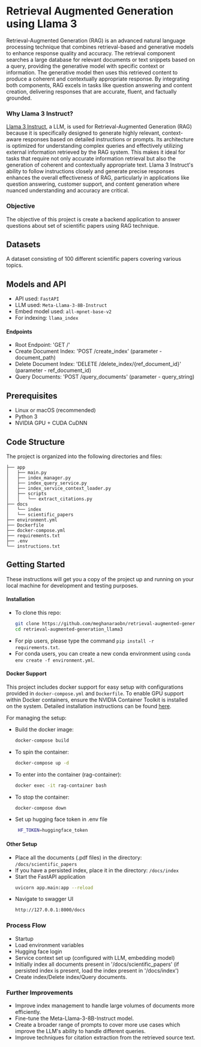 # Retrieval Augmented Generation using Llama 3
Retrieval-Augmented Generation (RAG) is an advanced natural language processing technique that combines retrieval-based and generative models to enhance response quality and accuracy. The retrieval component searches a large database for relevant documents or text snippets based on a query, providing the generative model with specific context or information. The generative model then uses this retrieved content to produce a coherent and contextually appropriate response. By integrating both components, RAG excels in tasks like question answering and content creation, delivering responses that are accurate, fluent, and factually grounded.

### Why Llama 3 Instruct? 
[Llama 3 Instruct](https://ai.meta.com/blog/meta-llama-3/), a LLM, is used for Retrieval-Augmented Generation (RAG) because it is specifically designed to generate highly relevant, context-aware responses based on detailed instructions or prompts. Its architecture is optimized for understanding complex queries and effectively utilizing external information retrieved by the RAG system. This makes it ideal for tasks that require not only accurate information retrieval but also the generation of coherent and contextually appropriate text. Llama 3 Instruct's ability to follow instructions closely and generate precise responses enhances the overall effectiveness of RAG, particularly in applications like question answering, customer support, and content generation where nuanced understanding and accuracy are critical.

### Objective
The objective of this project is create a backend application to answer questions about set of scientific papers using RAG technique.

## Datasets
A dataset consisting of 100 different scientific papers covering various topics.

## Models and API
* API used: ``` FastAPI ```
* LLM used: ```Meta-Llama-3-8B-Instruct ```
* Embed model used: ``` all-mpnet-base-v2 ```
* For indexing: ``` llama_index ```

#### Endpoints
* Root Endpoint: 'GET /'
* Create Document Index: 'POST /create_index' (parameter - document_path)
* Delete Document Index: 'DELETE /delete_index/{ref_document_id}' (parameter - ref_document_id)
* Query Documents: 'POST /query_documents' (parameter - query_string)
  
## Prerequisites
* Linux or macOS (recommended)
* Python 3
* NVIDIA GPU + CUDA CuDNN

## Code Structure
The project is organized into the following directories and files:

    ├── app    
    │   ├── main.py   
    │   ├── index_manager.py
    │   ├── index_query_service.py
    │   ├── index_service_context_loader.py
    │   ├── scripts
    │   │   └── extract_citations.py
    ├── docs
    │   └── index
    │   └── scientific_papers
    ├── environment.yml
    ├── Dockerfile
    ├── docker-compose.yml
    ├── requirements.txt
    ├── .env
    └── instructions.txt
  
## Getting Started
These instructions will get you a copy of the project up and running on your local machine for development and testing purposes.

#### Installation
* To clone this repo:
  ```bash
  git clone https://github.com/meghanaraobn/retrieval-augmented-generation_llama3.git
  cd retrieval-augmented-generation_llama3
  ```
* For pip users, please type the command `pip install -r requirements.txt`.
* For conda users, you can create a new conda environment using `conda env create -f environment.yml`.
#### Docker Support
This project includes docker support for easy setup with configurations provided in `docker-compose.yml` and `Dockerfile`. To enable GPU support within Docker containers, ensure the NVIDIA Container Toolkit is installed on the system. Detailed installation instructions can be found [here](https://docs.nvidia.com/datacenter/cloud-native/container-toolkit/latest/install-guide.html).

For managing the setup:
* Build the docker image:
  ```bash
  docker-compose build
  ```
* To spin the container:
  ```bash
  docker-compose up -d
  ```
* To enter into the container (rag-container):
  ```bash
  docker exec -it rag-container bash
  ```
* To stop the container:
  ```bash
  docker-compose down
  ```
* Set up hugging face token in .env file
  ```bash
   HF_TOKEN=huggingface_token
  ```
#### Other Setup
* Place all the documents (.pdf files) in the directory: ``` /docs/scientific_papers ```
* If you have a persisted index, place it in the directory: ``` /docs/index ```
* Start the FastAPI application
  ```bash
  uvicorn app.main:app --reload
  ```
* Navigate to swagger UI
  ```bash
  http://127.0.0.1:8000/docs
  ```
### Process Flow
* Startup
* Load environment variables
* Hugging face login
* Service context set up (configured with LLM, embedding model)
* Initially index all documents present in '/docs/scientific_papers' (if persisted index is present, load the index present in '/docs/index')
* Create index/Delete index/Query documents.

### Further Improvements
* Improve index management to handle large volumes of documents more efficiently.
* Fine-tune the Meta-Llama-3-8B-Instruct model.
* Create a broader range of prompts to cover more use cases which improve the LLM's ability to handle different queries.
* Improve techniques for citation extraction from the retrieved source text.
  
  
